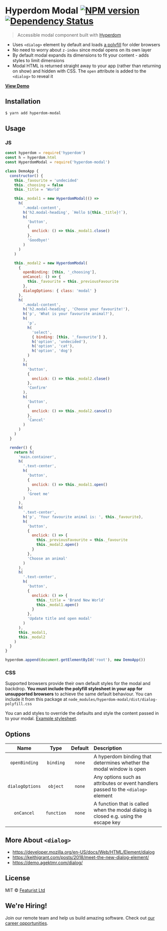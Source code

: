 # Hyperdom Modal [![NPM version][npm-image]][npm-url] [![Dependency Status][daviddm-image]][daviddm-url]

> Accessible modal component built with [Hyperdom](https://github.com/featurist/hyperdom)

* Uses `<dialog>` element by default and loads [a polyfill](https://github.com/GoogleChrome/dialog-polyfill) for older browsers
* No need to worry about `z-index` since modal opens on its own layer
* By default modal expands its dimensions to fit your content - adds styles to limit dimensions
* Modal HTML is returned straight away to your app (rather than returning on show) and hidden with CSS. The `open` attribute is added to the `<dialog>` to reveal it

[**View Demo**](https://featurist.github.io/hyperdom-modal/demo/)

## Installation

```sh
$ yarn add hyperdom-modal
```

## Usage

### JS

```js
const hyperdom = require('hyperdom')
const h = hyperdom.html
const HyperdomModal = require('hyperdom-modal')

class DemoApp {
  constructor() {
    this._favourite = 'undecided'
    this._choosing = false
    this._title = 'World'

    this._modal1 = new HyperdomModal(() =>
      h(
        '.modal-content',
        h('h2.modal-heading', `Hello ${this._title}!`),
        h(
          'button',
          {
            onclick: () => this._modal1.close()
          },
          'Goodbye!'
        )
      )
    )

    this._modal2 = new HyperdomModal(
      {
        openBinding: [this, '_choosing'],
        onCancel: () => {
          this._favourite = this._previousFavourite
        },
        dialogOptions: { class: 'modal' }
      },
      h(
        '.modal-content',
        h('h2.modal-heading', 'Choose your favourite!'),
        h('p', 'What is your favourite animal?'),
        h(
          'p',
          h(
            'select',
            { binding: [this, '_favourite'] },
            h('option', 'undecided'),
            h('option', 'cat'),
            h('option', 'dog')
          )
        ),
        h(
          'button',
          {
            onclick: () => this._modal2.close()
          },
          'Confirm'
        ),
        h(
          'button',
          {
            onclick: () => this._modal2.cancel()
          },
          'Cancel'
        )
      )
    )
  }

  render() {
    return h(
      'main.container',
      h(
        '.text-center',
        h(
          'button',
          {
            onclick: () => this._modal1.open()
          },
          'Greet me'
        )
      ),
      h(
        '.text-center',
        h('p', 'Your favourite animal is: ', this._favourite),
        h(
          'button',
          {
            onclick: () => {
              this._previousFavourite = this._favourite
              this._modal2.open()
            }
          },
          'Choose an animal'
        )
      ),
      h(
        '.text-center',
        h(
          'button',
          {
            onclick: () => {
              this._title = 'Brand New World'
              this._modal1.open()
            }
          },
          'Update title and open modal'
        )
      ),
      this._modal1,
      this._modal2
    )
  }
}

hyperdom.append(document.getElementById('root'), new DemoApp())
```

### CSS

Supported browsers provide their own default styles for the modal and backdrop. **You must include the polyfill stylesheet in your app for unsupported browsers** to achieve the same default behaviour. You can include it from this package at `node_modules/hyperdom-modal/dist/dialog-polyfill.css`

You can add styles to override the defaults and style the content passed in to your modal. [Example stylesheet](demo/css/modal.css).

## Options

|      Name       |    Type    | Default | Description                                                                         |
| :-------------: | :--------: | :-----: | :---------------------------------------------------------------------------------- |
|  `openBinding`  | `binding`  | `none`  | A hyperdom binding that determines whether the modal window is open                 |
| `dialogOptions` |  `object`  | `none`  | Any options such as attributes or event handlers passed to the `<dialog>` element   |
|   `onCancel`    | `function` | `none`  | A function that is called when the modal dialog is closed e.g. using the escape key |

## More About `<dialog>`

* https://developer.mozilla.org/en-US/docs/Web/HTML/Element/dialog
* https://keithjgrant.com/posts/2018/meet-the-new-dialog-element/
* https://demo.agektmr.com/dialog/

## License

MIT © [Featurist Ltd](https://www.featurist.co.uk/)

[npm-image]: https://badge.fury.io/js/hyperdom-modal.svg
[npm-url]: https://npmjs.org/package/hyperdom-modal
[daviddm-image]: https://david-dm.org/Featurist/hyperdom-modal.svg?theme=shields.io
[daviddm-url]: https://david-dm.org/Featurist/hyperdom-modal

## We're Hiring!

Join our remote team and help us build amazing software. Check out [our career opportunities](https://www.featurist.co.uk/careers/).
